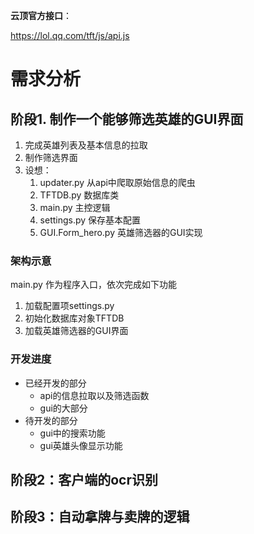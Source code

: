 **云顶官方接口**：

https://lol.qq.com/tft/js/api.js

# 需求分析
## 阶段1. 制作一个能够筛选英雄的GUI界面
1. 完成英雄列表及基本信息的拉取
2. 制作筛选界面
3. 设想：
   1. updater.py 从api中爬取原始信息的爬虫
   2. TFTDB.py 数据库类
   3. main.py 主控逻辑
   4. settings.py 保存基本配置
   5. GUI.Form_hero.py 英雄筛选器的GUI实现

### 架构示意
main.py 作为程序入口，依次完成如下功能
1. 加载配置项settings.py
2. 初始化数据库对象TFTDB
3. 加载英雄筛选器的GUI界面

### 开发进度
* 已经开发的部分
  * api的信息拉取以及筛选函数
  * gui的大部分
* 待开发的部分
  * gui中的搜索功能
  * gui英雄头像显示功能


## 阶段2：客户端的ocr识别

## 阶段3：自动拿牌与卖牌的逻辑